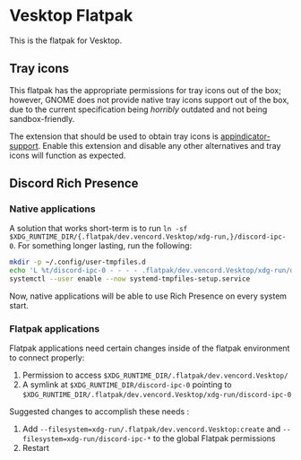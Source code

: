 # Vesktop Flatpak

<!-- This flatpak is based on xyz.armcord.ArmCord @ https://github.com/flathub/xyz.armcord.ArmCord -->

This is the flatpak for Vesktop.

## Tray icons

This flatpak has the appropriate permissions for tray icons out of the box; however, GNOME does not provide native tray icons support out of the box, due to the current specification being *horribly* outdated and not being sandbox-friendly.

The extension that should be used to obtain tray icons is [appindicator-support](https://extensions.gnome.org/extension/615/appindicator-support/). Enable this extension and disable any other alternatives and tray icons will function as expected.

## Discord Rich Presence
### Native applications
A solution that works short-term is to run `ln -sf $XDG_RUNTIME_DIR/{.flatpak/dev.vencord.Vesktop/xdg-run,}/discord-ipc-0`.
For something longer lasting, run the following:

```sh
mkdir -p ~/.config/user-tmpfiles.d
echo 'L %t/discord-ipc-0 - - - - .flatpak/dev.vencord.Vesktop/xdg-run/discord-ipc-0' > ~/.config/user-tmpfiles.d/discord-rpc.conf
systemctl --user enable --now systemd-tmpfiles-setup.service
```
Now, native applications will be able to use Rich Presence on every system start.

### Flatpak applications
<!-- TAKEN FROM https://github.com/flathub/com.discordapp.Discord/wiki/Rich-Precense-(discord-rpc) -->

Flatpak applications need certain changes inside of the flatpak environment to connect properly:

1. Permission to access `$XDG_RUNTIME_DIR/.flatpak/dev.vencord.Vesktop/`
2. A symlink at `$XDG_RUNTIME_DIR/discord-ipc-0` pointing to `$XDG_RUNTIME_DIR/.flatpak/dev.vencord.Vesktop/xdg-run/discord-ipc-0`

Suggested changes to accomplish these needs :

1. Add `--filesystem=xdg-run/.flatpak/dev.vencord.Vesktop:create` and `--filesystem=xdg-run/discord-ipc-*` to the global Flatpak permissions
2. Restart